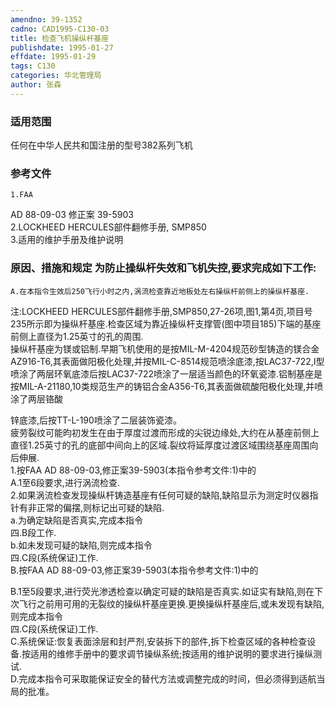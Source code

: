 ```yaml
---
amendno: 39-1352  
cadno: CAD1995-C130-03  
title: 检查飞机操纵杆基座  
publishdate: 1995-01-27  
effdate: 1995-01-29  
tags: C130  
categories: 华北管理局  
author: 张森  
---
```

  
### 适用范围  
任何在中华人民共和国注册的型号382系列飞机  
  
<!--more-->  
### 参考文件  
    1.FAA  
AD 88-09-03  修正案 39-5903  
    2.LOCKHEED HERCULES部件翻修手册, SMP850  
    3.适用的维护手册及维护说明  
  
### 原因、措施和规定     为防止操纵杆失效和飞机失控,要求完成如下工作:  
    A.在本指令生效后250飞行小时之内,涡流检查靠近地板处左右操纵杆前侧上的操纵杆基座.  
注:LOCKHEED HERCULES部件翻修手册,SMP850,27-26项,图1,第4页,项目号235所示即为操纵杆基座.检查区域为靠近操纵杆支撑管(图中项目185)下端的基座前侧上直径为1.25英寸的孔的周围.  
    操纵杆基座为镁或铝制.早期飞机使用的是按MIL-M-4204规范砂型铸造的镁合金AZ916-T6,其表面做阳极化处理,并按MIL-C-8514规范喷涂底漆,按LAC37-722,I型喷涂了两层环氧底漆后按LAC37-722喷涂了一层适当颜色的环氧瓷漆.铝制基座是按MIL-A-21180,10类规范生产的铸铝合金A356-T6,其表面做硫酸阳极化处理,并喷涂了两层铬酸  
  
锌底漆,后按TT-L-190喷涂了二层装饰瓷漆。  
    疲劳裂纹可能昀初发生在由于厚度过渡而形成的尖锐边缘处,大约在从基座前侧上直径1.25英寸的孔的底部中间向上的区域.裂纹将延厚度过渡区域围绕基座周围向后伸展.  
1.按FAA AD 88-09-03,修正案39-5903(本指令参考文件:1)中的  
A.1至6段要求,进行涡流检查.  
    2.如果涡流检查发现操纵杆铸造基座有任何可疑的缺陷,缺陷显示为测定时仪器指针有非正常的偏摆,则标记出可疑的缺陷.  
a.为确定缺陷是否真实,完成本指令  
四.B段工作.  
b.如未发现可疑的缺陷,则完成本指令  
四.C段(系统保证)工作.  
B.按FAA AD 88-09-03,修正案39-5903(本指令参考文件:1)中的  
  
B.1至5段要求,进行荧光渗透检查以确定可疑的缺陷是否真实.如证实有缺陷,则在下次飞行之前用可用的无裂纹的操纵杆基座更换.更换操纵杆基座后,或未发现有缺陷,则完成本指令  
四.C段(系统保证)工作.  
    C.系统保证:恢复表面涂层和封严剂,安装拆下的部件,拆下检查区域的各种检查设备.按适用的维修手册中的要求调节操纵系统;按适用的维护说明的要求进行操纵测试.  
    D.完成本指令可采取能保证安全的替代方法或调整完成的时间，但必须得到适航当局的批准。  
  
